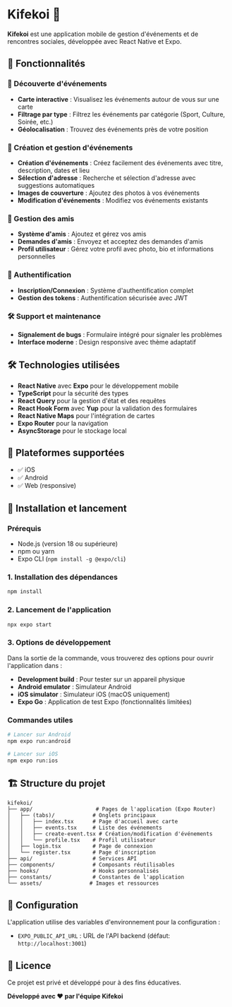# Kifekoi 🎉

**Kifekoi** est une application mobile de gestion d'événements et de rencontres sociales, développée avec React Native et Expo.

## 🚀 Fonctionnalités

### 📍 Découverte d'événements
- **Carte interactive** : Visualisez les événements autour de vous sur une carte
- **Filtrage par type** : Filtrez les événements par catégorie (Sport, Culture, Soirée, etc.)
- **Géolocalisation** : Trouvez des événements près de votre position

### 🎯 Création et gestion d'événements
- **Création d'événements** : Créez facilement des événements avec titre, description, dates et lieu
- **Sélection d'adresse** : Recherche et sélection d'adresse avec suggestions automatiques
- **Images de couverture** : Ajoutez des photos à vos événements
- **Modification d'événements** : Modifiez vos événements existants

### 👥 Gestion des amis
- **Système d'amis** : Ajoutez et gérez vos amis
- **Demandes d'amis** : Envoyez et acceptez des demandes d'amis
- **Profil utilisateur** : Gérez votre profil avec photo, bio et informations personnelles

### 🔐 Authentification
- **Inscription/Connexion** : Système d'authentification complet
- **Gestion des tokens** : Authentification sécurisée avec JWT

### 🛠️ Support et maintenance
- **Signalement de bugs** : Formulaire intégré pour signaler les problèmes
- **Interface moderne** : Design responsive avec thème adaptatif

## 🛠️ Technologies utilisées

- **React Native** avec **Expo** pour le développement mobile
- **TypeScript** pour la sécurité des types
- **React Query** pour la gestion d'état et des requêtes
- **React Hook Form** avec **Yup** pour la validation des formulaires
- **React Native Maps** pour l'intégration de cartes
- **Expo Router** pour la navigation
- **AsyncStorage** pour le stockage local

## 📱 Plateformes supportées

- ✅ iOS
- ✅ Android
- ✅ Web (responsive)

## 🚀 Installation et lancement

### Prérequis

- Node.js (version 18 ou supérieure)
- npm ou yarn
- Expo CLI (`npm install -g @expo/cli`)

### 1. Installation des dépendances

```bash
npm install
```

### 2. Lancement de l'application

```bash
npx expo start
```

### 3. Options de développement

Dans la sortie de la commande, vous trouverez des options pour ouvrir l'application dans :

- **Development build** : Pour tester sur un appareil physique
- **Android emulator** : Simulateur Android
- **iOS simulator** : Simulateur iOS (macOS uniquement)
- **Expo Go** : Application de test Expo (fonctionnalités limitées)

### Commandes utiles

```bash
# Lancer sur Android
npm expo run:android

# Lancer sur iOS
npm expo run:ios
```

## 🏗️ Structure du projet

```
kifekoi/
├── app/                    # Pages de l'application (Expo Router)
│   ├── (tabs)/            # Onglets principaux
│   │   ├── index.tsx      # Page d'accueil avec carte
│   │   ├── events.tsx     # Liste des événements
│   │   ├── create-event.tsx # Création/modification d'événements
│   │   └── profile.tsx    # Profil utilisateur
│   ├── login.tsx          # Page de connexion
│   └── register.tsx       # Page d'inscription
├── api/                   # Services API
├── components/            # Composants réutilisables
├── hooks/                 # Hooks personnalisés
├── constants/             # Constantes de l'application
└── assets/               # Images et ressources
```

## 🔧 Configuration

L'application utilise des variables d'environnement pour la configuration :

- `EXPO_PUBLIC_API_URL` : URL de l'API backend (défaut: `http://localhost:3001`)

## 📄 Licence

Ce projet est privé et développé pour à des fins éducatives.

**Développé avec ❤️ par l'équipe Kifekoi**
